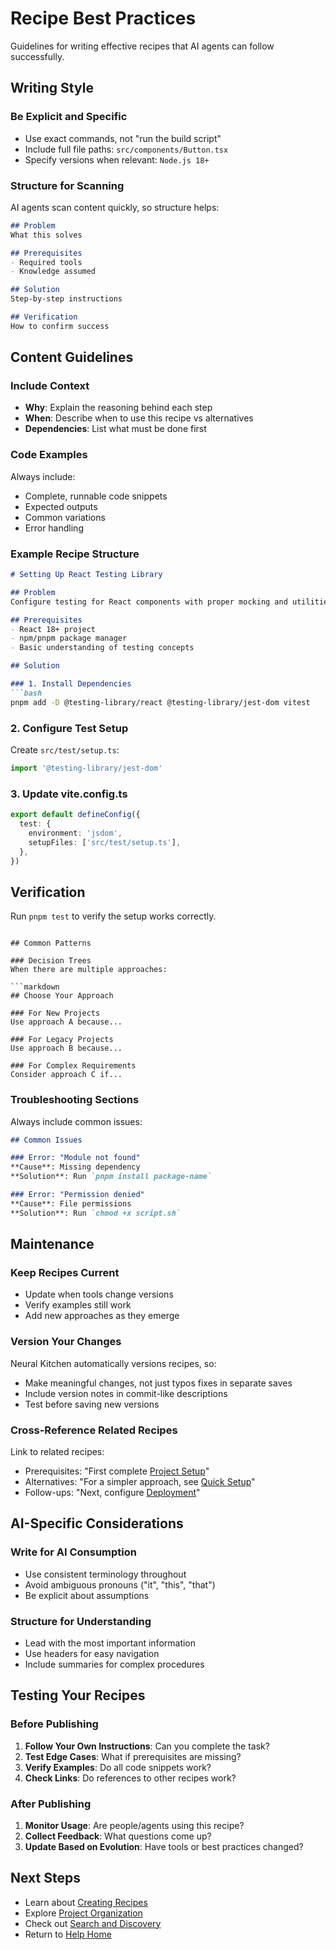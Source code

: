 # Recipe Best Practices

Guidelines for writing effective recipes that AI agents can follow successfully.

## Writing Style

### Be Explicit and Specific
- Use exact commands, not "run the build script"
- Include full file paths: `src/components/Button.tsx`
- Specify versions when relevant: `Node.js 18+`

### Structure for Scanning
AI agents scan content quickly, so structure helps:

```markdown
## Problem
What this solves

## Prerequisites  
- Required tools
- Knowledge assumed

## Solution
Step-by-step instructions

## Verification
How to confirm success
```

## Content Guidelines

### Include Context
- **Why**: Explain the reasoning behind each step
- **When**: Describe when to use this recipe vs alternatives
- **Dependencies**: List what must be done first

### Code Examples
Always include:
- Complete, runnable code snippets
- Expected outputs
- Common variations
- Error handling

### Example Recipe Structure
```markdown
# Setting Up React Testing Library

## Problem
Configure testing for React components with proper mocking and utilities.

## Prerequisites
- React 18+ project
- npm/pnpm package manager
- Basic understanding of testing concepts

## Solution

### 1. Install Dependencies
```bash
pnpm add -D @testing-library/react @testing-library/jest-dom vitest
```

### 2. Configure Test Setup
Create `src/test/setup.ts`:
```typescript
import '@testing-library/jest-dom'
```

### 3. Update vite.config.ts
```typescript
export default defineConfig({
  test: {
    environment: 'jsdom',
    setupFiles: ['src/test/setup.ts'],
  },
})
```

## Verification
Run `pnpm test` to verify the setup works correctly.
```

## Common Patterns

### Decision Trees
When there are multiple approaches:

```markdown
## Choose Your Approach

### For New Projects
Use approach A because...

### For Legacy Projects
Use approach B because...

### For Complex Requirements
Consider approach C if...
```

### Troubleshooting Sections
Always include common issues:

```markdown
## Common Issues

### Error: "Module not found"
**Cause**: Missing dependency
**Solution**: Run `pnpm install package-name`

### Error: "Permission denied"
**Cause**: File permissions
**Solution**: Run `chmod +x script.sh`
```

## Maintenance

### Keep Recipes Current
- Update when tools change versions
- Verify examples still work
- Add new approaches as they emerge

### Version Your Changes
Neural Kitchen automatically versions recipes, so:
- Make meaningful changes, not just typos fixes in separate saves
- Include version notes in commit-like descriptions
- Test before saving new versions

### Cross-Reference Related Recipes
Link to related recipes:
- Prerequisites: "First complete [Project Setup](project-setup)"
- Alternatives: "For a simpler approach, see [Quick Setup](quick-setup)"
- Follow-ups: "Next, configure [Deployment](deployment)"

## AI-Specific Considerations

### Write for AI Consumption
- Use consistent terminology throughout
- Avoid ambiguous pronouns ("it", "this", "that")
- Be explicit about assumptions

### Structure for Understanding
- Lead with the most important information
- Use headers for easy navigation
- Include summaries for complex procedures

## Testing Your Recipes

### Before Publishing
1. **Follow Your Own Instructions**: Can you complete the task?
2. **Test Edge Cases**: What if prerequisites are missing?
3. **Verify Examples**: Do all code snippets work?
4. **Check Links**: Do references to other recipes work?

### After Publishing
1. **Monitor Usage**: Are people/agents using this recipe?
2. **Collect Feedback**: What questions come up?
3. **Update Based on Evolution**: Have tools or best practices changed?

## Next Steps

- Learn about [Creating Recipes](creating-recipes)
- Explore [Project Organization](projects)
- Check out [Search and Discovery](search)
- Return to [Help Home](home)